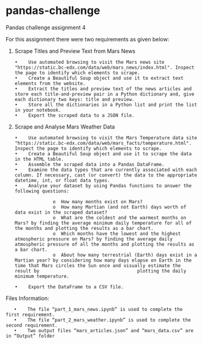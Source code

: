 # pandas-challenge
Pandas challenge assignment 4

For this assignment there were two requirements as given below:

1. Scrape Titles and Preview Text from Mars News

       •	Use automated browsing to visit the Mars news site "https://static.bc-edx.com/data/web/mars_news/index.html". Inspect the page to identify which elements to scrape.
       •	Create a Beautiful Soup object and use it to extract text elements from the website.
       •	Extract the titles and preview text of the news articles and store each title-and-preview pair in a Python dictionary and, give each dictionary two keys: title and preview.
       •	Store all the dictionaries in a Python list and print the list in your notebook.
       •	Export the scraped data to a JSON file.

3. Scrape and Analyse Mars Weather Data
       
       •	Use automated browsing to visit the Mars Temperature data site "https://static.bc-edx.com/data/web/mars_facts/temperature.html". Inspect the page to identify which elements to scrape.
       •	Create a Beautiful Soup object and use it to scrape the data in the HTML table.
       •	Assemble the scraped data into a Pandas DataFrame.
       •	Examine the data types that are currently associated with each column. If necessary, cast (or convert) the data to the appropriate datetime, int, or float data types.
       •	Analyse your dataset by using Pandas functions to answer the following questions:
   
                     o	How many months exist on Mars?
                     o	How many Martian (and not Earth) days worth of data exist in the scraped dataset?
                     o	What are the coldest and the warmest months on Mars? by finding the average minimum daily temperature for all of the months and plotting the results as a bar chart.
                     o	Which months have the lowest and the highest atmospheric pressure on Mars? by finding the average daily atmospheric pressure of all the months and plotting the results as a bar chart.
                     o	About how many terrestrial (Earth) days exist in a Martian year? by considering how many days elapse on Earth in the time that Mars circles the Sun once and visually estimate the result by                                    plotting the daily minimum temperature.

       •	Export the DataFrame to a CSV file.

Files Information:

       •	The file “part_1_mars_news.ipynb” is used to complete the first requirement.
       •	The file “part_2_mars_weather.ipynb” is used to complete the second requirement.
       •	Two output files “mars_articles.json” and “mars_data.csv” are in “Output” folder 

             
